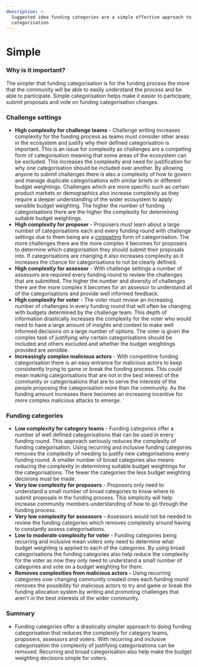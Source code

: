 ```yaml
---
description: >-
  Suggested idea funding categories are a simple effective approach to funding
  categorisation
---
```


# Simple

### **Why is it important?**

The simpler that funding categorisation is for the funding process the more that the community will be able to easily understand the process and be able to participate. Simple categorisation helps make it easier to participate, submit proposals and vote on funding categorisation changes.



### Challenge settings

* **High complexity for challenge teams** - Challenge writing increases complexity for the funding process as teams must consider other areas in the ecosystem and justify why their defined categorisation is important. This is an issue for complexity as challenges are a competing form of categorisation meaning that some areas of the ecosystem can be excluded. This increases the complexity and need for justification for why one categorisation should be included over another. By allowing anyone to submit challenges there is also a complexity of how to govern and manage duplicate categorisations with similar briefs or different budget weightings. Challenges which are more specific such as certain product markets or demographics also increase complexity as they require a deeper understanding of the wider ecosystem to apply sensible budget weighting. The higher the number of funding categorisations there are the higher the complexity for determining suitable budget weightings.
* **High complexity for proposer** - Proposers must learn about a large number of categorisations each and every funding round with challenge settings due to them being are a [competing](../approaches/inclusive-vs-exclusive-categorisations.md) form of categorisation. The more challenges there are the more complex it becomes for proposers to determine which categorisation they should submit their proposals into. If categorisations are changing it also increases complexity as it increases the chance for categorisations to not be clearly defined.
* **High complexity for assessor** - With challenge settings a number of assessors are required every funding round to review the challenges that are submitted. The higher the number and diversity of challenges there are the more complex it becomes for an assessor to understand all of the categorisations and provide well informed feedback.
* **High complexity for voter** - The voter must review an increasing number of challenges in every funding round that will often be changing with budgets determined by the challenge team. This depth of information drastically increases the complexity for the voter who would need to have a large amount of insights and context to make well informed decisions on a large number of options. The voter is given the complex task of justifying why certain categorisations should be included and others excluded and whether the budget weightings provided are sensible.
* **Increasingly complex malicious actors** - With competitive funding categorisation there is an easy entrance for malicious actors to keep consistently trying to game or break the funding process. This could mean making categorisations that are not in the best interest of the community or categorisations that are to serve the interests of the people proposing the categorisation more than the community. As the funding amount increases there becomes an increasing incentive for more complex malicious attacks to emerge.



### Funding categories

* **Low complexity for category teams** - Funding categories offer a number of well defined categorisations that can be used in every funding round. This approach seriously reduces the complexity of funding categorisation. Using recurring and inclusive funding categories removes the complexity of needing to justify new categorisations every funding round. A smaller number of broad categories also means reducing the complexity in determining suitable budget weightings for the categorisations. The fewer the categories the less budget weighting decisions must be made.&#x20;
* **Very low complexity for proposers** - Proposers only need to understand a small number of broad categories to know where to submit proposals in the funding process. This simplicity will help increase community members understanding of how to go through the funding process.
* **Very low complexity for assessors** - Assessors would not be needed to review the funding categories which removes complexity around having to constantly assess categorisations.
* **Low to moderate complexity for voter** - Funding categories being recurring and inclusive mean voters only need to determine what budget weighting is applied to each of the categories. By using broad categorisations the funding categories also help reduce the complexity for the voter as now they only need to understand a small number of categories and vote on a budget weighting for them.
* **Removes complexities from malicious actors -** Using recurring categories over changing community created ones each funding round removes the possibility for malicious actors to try and game or break the funding allocation system by writing and promoting challenges that aren't in the best interests of the wider community.&#x20;



### Summary

* Funding categories offer a drastically simpler approach to doing funding categorisation that reduces the complexity for category teams, proposers, assessors and voters. With recurring and inclusive categorisation the complexity of justifying categorisations can be removed. Recurring and broad categorisation also help make the budget weighting decisions simple for voters.
